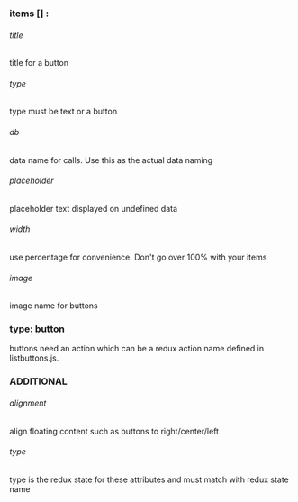 ### items [] :

###### title
 title for a button

###### type
 type must be text or a button

###### db
 data name for calls. Use this as the actual data naming

###### placeholder
 placeholder text displayed on undefined data

###### width
 use percentage for convenience. Don't go over 100% with your items

###### image
 image name for buttons

### type: button
 buttons need an action which can be a redux action name defined in listbuttons.js.

### ADDITIONAL

###### alignment
 align floating content such as buttons to right/center/left

###### type
 type is the redux state for these attributes and must match with redux state name